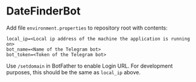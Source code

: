 # DateFinderBot
Add file `environment.properties` to repository root with contents:
```
local_ip=<Local ip address of the machine the application is running on>
bot_name=<Name of the Telegram bot>
bot_token=<Token of the Telegram bot>
```

Use `/setdomain` in BotFather to enable Login URL.
For development purposes, this should be the same as `local_ip` above.